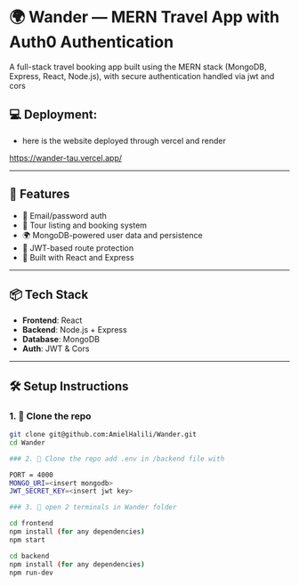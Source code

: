 # 🌍 Wander — MERN Travel App with Auth0 Authentication

A full-stack travel booking app built using the MERN stack (MongoDB, Express, React, Node.js), with secure authentication handled via jwt and cors

## 💻 Deployment:
- here is the website deployed through vercel and render

https://wander-tau.vercel.app/ 


---

## 🚀 Features

- 🧾 Email/password auth
- 🛫 Tour listing and booking system
- 🌍 MongoDB-powered user data and persistence
- 🔐 JWT-based route protection
- 🎨 Built with React and Express

---

## 📦 Tech Stack

- **Frontend**: React 
- **Backend**: Node.js + Express
- **Database**: MongoDB
- **Auth**: JWT & Cors

---

## 🛠 Setup Instructions

### 1. 📁 Clone the repo

```bash
git clone git@github.com:AmielHalili/Wander.git
cd Wander

### 2. 📁 Clone the repo add .env in /backend file with 

PORT = 4000
MONGO_URI=<insert mongodb>
JWT_SECRET_KEY=<insert jwt key>

### 3. 📁 open 2 terminals in Wander folder

cd frontend
npm install (for any dependencies)
npm start

cd backend
npm install (for any dependencies)
npm run-dev




